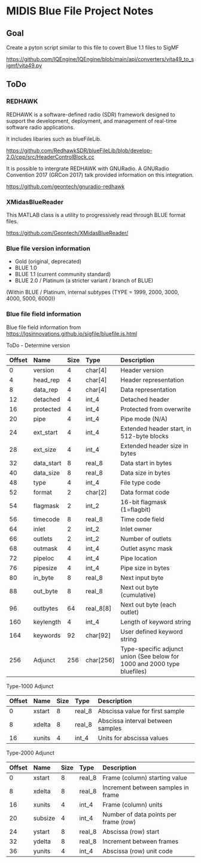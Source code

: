 # MIDIS Blue File Project Notes

## Goal

Create a pyton script similar to this file to covert Blue 1.1 files to SigMF

https://github.com/IQEngine/IQEngine/blob/main/api/converters/vita49_to_sigmf/vita49.py

## ToDo

### REDHAWK

REDHAWK is a software-defined radio (SDR) framework designed to support the development, deployment, and management of real-time software radio applications.

It includes libaries such as blueFileLib.

https://github.com/RedhawkSDR/blueFileLib/blob/develop-2.0/cpp/src/HeaderControlBlock.cc

It is possible to intergrate REDHAWK with GNURadio. A GNURadio Convention 2017 (GRCon 2017) talk provided information on this integration.

https://github.com/geontech/gnuradio-redhawk

### XMidasBlueReader

This MATLAB class is a utility to progressively read through BLUE format files.

https://github.com/Geontech/XMidasBlueReader/

### Blue file version information 

- Gold (original, deprecated)
- BLUE 1.0
- BLUE 1.1 (current community standard)
- BLUE 2.0 / Platinum (a stricter variant / branch of BLUE)

(Within BLUE / Platinum, internal subtypes (TYPE = 1999, 2000, 3000, 4000, 5000, 6000))


### Blue file field information 

Blue file field information from https://lgsinnovations.github.io/sigfile/bluefile.js.html

ToDo - Determine version

 | Offset  |  Name      | Size |  Type      | Description                                |
 |:--------|:-----------|:-----|:-----------|:-------------------------------------------|
 |  0      |  version   | 4    |  char[4]   | Header version                             |
 |  4      |  head_rep  | 4    |  char[4]   | Header representation                      |
 |  8      |  data_rep  | 4    |  char[4]   | Data representation                        |
 | 12      |  detached  | 4    |  int_4     | Detached header                            |
 | 16      |  protected | 4    |  int_4     | Protected from overwrite                   |
 | 20      |  pipe      | 4    |  int_4     | Pipe mode (N/A)                            |
 | 24      |  ext_start | 4    |  int_4     | Extended header start, in 512-byte blocks  |
 | 28      |  ext_size  | 4    |  int_4     | Extended header size in bytes              |
 | 32      |  data_start| 8    |  real_8    | Data start in bytes                        |
 | 40      |  data_size | 8    |  real_8    | Data size in bytes                         |
 | 48      |  type      | 4    |  int_4     | File type code                             |
 | 52      |  format    | 2    |  char[2]   | Data format code                           |
 | 54      |  flagmask  | 2    |  int_2     | 16-bit flagmask (1=flagbit)                |
 | 56      |  timecode  | 8    |  real_8    | Time code field                            |
 | 64      |  inlet     | 2    |  int_2     | Inlet owner                                |
 | 66      |  outlets   | 2    |  int_2     | Number of outlets                          |
 | 68      |  outmask   | 4    |  int_4     | Outlet async mask                          |
 | 72      |  pipeloc   | 4    |  int_4     | Pipe location                              |
 | 76      |  pipesize  | 4    |  int_4     | Pipe size in bytes                         |
 | 80      |  in_byte   | 8    |  real_8    | Next input byte                            |
 | 88      |  out_byte  | 8    |  real_8    | Next out byte (cumulative)                 |
 | 96      |  outbytes  | 64   |  real_8[8] | Next out byte (each outlet)                |
 | 160     |  keylength | 4    |  int_4     | Length of keyword string                   |
 | 164     |  keywords  | 92   |  char[92]  | User defined keyword string                |
 | 256     |  Adjunct   | 256  |  char[256] | Type-specific adjunct union (See below for 1000 and 2000 type bluefiles)|
 
 Type-1000 Adjunct
 
 | Offset | Name | Size | Type | Description                      |
 :--------|:-----|:-----|:-----|:---------------------------------|
 |  0     |xstart| 8    |real_8| Abscissa value for first sample  |
 |  8     |xdelta| 8    |real_8| Abscissa interval between samples|
 | 16     |xunits| 4    | int_4| Units for abscissa values        |
 
 Type-2000 Adjunct

 | Offset | Name  | Size | Type | Description                          |
 |:-------|:------|:-----|:-----|:-------------------------------------|
 |  0     |xstart |  8   |real_8| Frame (column) starting value        |
 |  8     |xdelta |  8   |real_8| Increment between samples in frame   |
 | 16     |xunits |  4   |int_4 | Frame (column) units                 |
 | 20     |subsize|  4   |int_4 | Number of data points per frame (row)|
 | 24     |ystart |  8   |real_8| Abscissa (row) start                 |
 | 32     |ydelta |  8   |real_8| Increment between frames             |
 | 36     |yunits |  4   |int_4 | Abscissa (row) unit code             |



